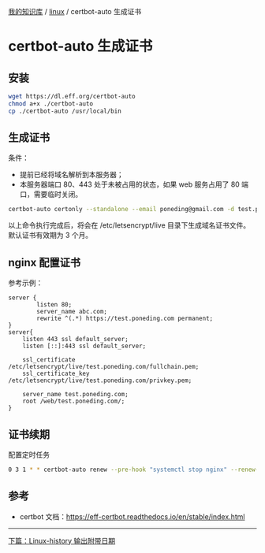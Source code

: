 [我的知识库](../README.md) / [linux](zz_gneratered_mdi.md) / certbot-auto 生成证书

# certbot-auto 生成证书

## 安装

```bash
wget https://dl.eff.org/certbot-auto
chmod a+x ./certbot-auto
cp ./certbot-auto /usr/local/bin
```

## 生成证书

条件：

- 提前已经将域名解析到本服务器；
- 本服务器端口 80、443 处于未被占用的状态，如果 web 服务占用了 80 端口，需要临时关闭。

```bash
certbot-auto certonly --standalone --email poneding@gmail.com -d test.poneding.com
```

以上命令执行完成后，将会在 /etc/letsencrypt/live 目录下生成域名证书文件。默认证书有效期为 3 个月。

## nginx 配置证书

参考示例：

```nginx
server {
        listen 80;
        server_name abc.com;
        rewrite ^(.*) https://test.poneding.com permanent;
}
server{
    listen 443 ssl default_server;
    listen [::]:443 ssl default_server;

    ssl_certificate /etc/letsencrypt/live/test.poneding.com/fullchain.pem;
    ssl_certificate_key /etc/letsencrypt/live/test.poneding.com/privkey.pem;

    server_name test.poneding.com;
    root /web/test.poneding.com/;
}
```

## 证书续期

配置定时任务

```bash
0 3 1 * * certbot-auto renew --pre-hook "systemctl stop nginx" --renew-hook "systemctl start nginx"
```

## 参考

- certbot 文档：<https://eff-certbot.readthedocs.io/en/stable/index.html>

---
[下篇：Linux-history 输出附带日期](history-with-date.md)
